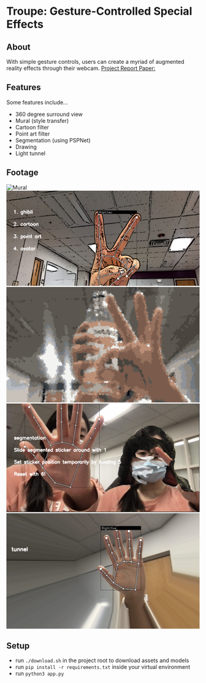 # Troupe: Gesture-Controlled Special Effects


## About
With simple gesture controls, users can create a myriad of augmented reality effects through their webcam. 
[Project Report Paper:](https://github.com/12345Mandy/Gesture-Controlled-Special-Effects/blob/main/cv_final_project_report.pdf)

## Features
Some features include...
- 360 degree surround view
- Mural (style transfer)
- Cartoon filter
- Point art filter
- Segmentation (using PSPNet)
- Drawing
- Light tunnel

## Footage
![Mural](assets/mural.png)
![Cartoon](assets/cartoon.png)
![Point Art](assets/point.png)
![Environment segmentation](assets/environment_segmentation.png)
![Tunnel](assets/tunnel.png)

## Setup
- run `./download.sh` in the project root to download assets and models
- run `pip install -r requirements.txt` inside your virtual environment 
- run `python3 app.py`

